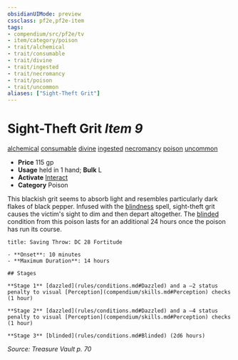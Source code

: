 ```yaml
---
obsidianUIMode: preview
cssclass: pf2e,pf2e-item
tags:
- compendium/src/pf2e/tv
- item/category/poison
- trait/alchemical
- trait/consumable
- trait/divine
- trait/ingested
- trait/necromancy
- trait/poison
- trait/uncommon
aliases: ["Sight-Theft Grit"]
---
```

# Sight-Theft Grit *Item 9*  
[alchemical](rules/traits/alchemical.md)  [consumable](rules/traits/consumable.md)  [divine](rules/traits/divine.md)  [ingested](rules/traits/ingested.md)  [necromancy](rules/traits/necromancy.md)  [poison](rules/traits/poison.md)  [uncommon](rules/traits/uncommon.md)  

- **Price** 115 gp
- **Usage** held in 1 hand; **Bulk** L
- **Activate** [Interact](rules/actions/interact.md)
- **Category** Poison

This blackish grit seems to absorb light and resembles particularly dark flakes of black pepper. Infused with the [blindness](compendium/spells/blindness.md) spell, sight-theft grit causes the victim's sight to dim and then depart altogether. The [blinded](rules/conditions.md#Blinded) condition from this poison lasts for an additional 24 hours once the poison has run its course.

```ad-inline-affliction
title: Saving Throw: DC 28 Fortitude

- **Onset**: 10 minutes
- **Maximum Duration**: 14 hours

## Stages

**Stage 1** [dazzled](rules/conditions.md#Dazzled) and a –2 status penalty to visual [Perception](compendium/skills.md#Perception) checks (1 hour)

**Stage 2** [dazzled](rules/conditions.md#Dazzled) and a –4 status penalty to visual [Perception](compendium/skills.md#Perception) checks (1 hour)

**Stage 3** [blinded](rules/conditions.md#Blinded) (2d6 hours)
```

*Source: Treasure Vault p. 70*